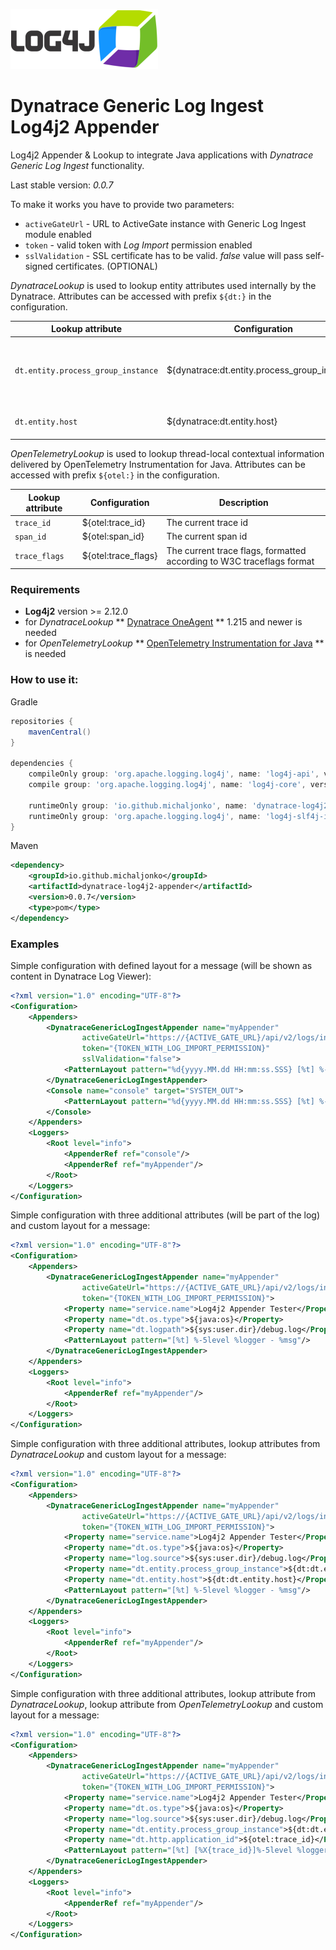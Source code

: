 ![Dynatrace Generic Log Ingest Log4j2 Appender](icon.png)
# Dynatrace Generic Log Ingest Log4j2 Appender
Log4j2 Appender & Lookup to integrate Java applications with _Dynatrace Generic Log Ingest_ functionality.

Last stable version: _0.0.7_

To make it works you have to provide two parameters:
- `activeGateUrl` - URL to ActiveGate instance with Generic Log Ingest module enabled
- `token` - valid token with _Log Import_ permission enabled
- `sslValidation` - SSL certificate has to be valid. _false_ value will pass self-signed certificates. (OPTIONAL)


_DynatraceLookup_ is used to lookup entity attributes used internally by the Dynatrace.
Attributes can be accessed with prefix `${dt:}` in the configuration.

Lookup attribute | Configuration | Description
--- | --- | ---
`dt.entity.process_group_instance` | ${dynatrace:dt.entity.process_group_instance} | Process Group Instance of application running appender
`dt.entity.host` | ${dynatrace:dt.entity.host} | Host running application

_OpenTelemetryLookup_ is used to lookup thread-local contextual information delivered by OpenTelemetry Instrumentation for Java.
Attributes can be accessed with prefix `${otel:}` in the configuration.

Lookup attribute | Configuration | Description
--- | --- | ---
`trace_id` | ${otel:trace_id} | The current trace id
`span_id` | ${otel:span_id} | The current span id
`trace_flags` | ${otel:trace_flags} | The current trace flags, formatted according to W3C traceflags format

### Requirements
- **Log4j2** version >= 2.12.0
- for _DynatraceLookup_ ** [Dynatrace OneAgent](https://www.dynatrace.com/support/help/dynatrace-api/environment-api/deployment/oneagent/download-oneagent-latest/) ** 1.215 and newer is needed
- for _OpenTelemetryLookup_ ** [OpenTelemetry Instrumentation for Java](https://github.com/open-telemetry/opentelemetry-java-instrumentation) ** is needed

### How to use it:
Gradle
```groovy
repositories {
	mavenCentral()
}

dependencies {
	compileOnly group: 'org.apache.logging.log4j', name: 'log4j-api', version: '2.14.0'
	compile group: 'org.apache.logging.log4j', name: 'log4j-core', version: '2.14.0'

	runtimeOnly group: 'io.github.michaljonko', name: 'dynatrace-log4j2-appender', version: '0.0.7'
	runtimeOnly group: 'org.apache.logging.log4j', name: 'log4j-slf4j-impl', version: '2.14.0'
}
```
Maven
```xml
<dependency>
	<groupId>io.github.michaljonko</groupId>
	<artifactId>dynatrace-log4j2-appender</artifactId>
	<version>0.0.7</version>
	<type>pom</type>
</dependency>
```


### Examples
Simple configuration with defined layout for a message (will be shown as content in Dynatrace Log Viewer):
```xml
<?xml version="1.0" encoding="UTF-8"?>
<Configuration>
	<Appenders>
		<DynatraceGenericLogIngestAppender name="myAppender" 
				activeGateUrl="https://{ACTIVE_GATE_URL}/api/v2/logs/ingest"
				token="{TOKEN_WITH_LOG_IMPORT_PERMISSION}"
				sslValidation="false">
			<PatternLayout pattern="%d{yyyy.MM.dd HH:mm:ss.SSS} [%t] %-5level %logger - %msg"/>
		</DynatraceGenericLogIngestAppender>
		<Console name="console" target="SYSTEM_OUT">
			<PatternLayout pattern="%d{yyyy.MM.dd HH:mm:ss.SSS} [%t] %-5level %logger{1.} - %msg%n"/>
		</Console>
	</Appenders>
	<Loggers>
		<Root level="info">
			<AppenderRef ref="console"/>
			<AppenderRef ref="myAppender"/>
		</Root>
	</Loggers>
</Configuration>
```


Simple configuration with three additional attributes (will be part of the log) and custom layout for a message:
```xml
<?xml version="1.0" encoding="UTF-8"?>
<Configuration>
	<Appenders>
		<DynatraceGenericLogIngestAppender name="myAppender"
				activeGateUrl="https://{ACTIVE_GATE_URL}/api/v2/logs/ingest"
				token="{TOKEN_WITH_LOG_IMPORT_PERMISSION}">
			<Property name="service.name">Log4j2 Appender Tester</Property>
			<Property name="dt.os.type">${java:os}</Property>
			<Property name="dt.logpath">${sys:user.dir}/debug.log</Property>
			<PatternLayout pattern="[%t] %-5level %logger - %msg"/>
		</DynatraceGenericLogIngestAppender>
	</Appenders>
	<Loggers>
		<Root level="info">
			<AppenderRef ref="myAppender"/>
		</Root>
	</Loggers>
</Configuration>
```

Simple configuration with three additional attributes, lookup attributes from _DynatraceLookup_ and custom layout for a message:
```xml
<?xml version="1.0" encoding="UTF-8"?>
<Configuration>
	<Appenders>
		<DynatraceGenericLogIngestAppender name="myAppender"
				activeGateUrl="https://{ACTIVE_GATE_URL}/api/v2/logs/ingest"
				token="{TOKEN_WITH_LOG_IMPORT_PERMISSION}">
			<Property name="service.name">Log4j2 Appender Tester</Property>
			<Property name="dt.os.type">${java:os}</Property>
			<Property name="log.source">${sys:user.dir}/debug.log</Property>
			<Property name="dt.entity.process_group_instance">${dt:dt.entity.process_group_instance}</Property>
			<Property name="dt.entity.host">${dt:dt.entity.host}</Property>
			<PatternLayout pattern="[%t] %-5level %logger - %msg"/>
		</DynatraceGenericLogIngestAppender>
	</Appenders>
	<Loggers>
		<Root level="info">
			<AppenderRef ref="myAppender"/>
		</Root>
	</Loggers>
</Configuration>
```

Simple configuration with three additional attributes, lookup attribute from _DynatraceLookup_, lookup attribute from _OpenTelemetryLookup_ and custom layout for a message:
```xml
<?xml version="1.0" encoding="UTF-8"?>
<Configuration>
	<Appenders>
		<DynatraceGenericLogIngestAppender name="myAppender"
				activeGateUrl="https://{ACTIVE_GATE_URL}/api/v2/logs/ingest"
				token="{TOKEN_WITH_LOG_IMPORT_PERMISSION}">
			<Property name="service.name">Log4j2 Appender Tester</Property>
			<Property name="dt.os.type">${java:os}</Property>
			<Property name="log.source">${sys:user.dir}/debug.log</Property>
			<Property name="dt.entity.process_group_instance">${dt:dt.entity.process_group_instance}</Property>
			<Property name="dt.http.application_id">${otel:trace_id}</Property>
			<PatternLayout pattern="[%t] [%X{trace_id}]%-5level %logger - %msg"/>
		</DynatraceGenericLogIngestAppender>
	</Appenders>
	<Loggers>
		<Root level="info">
			<AppenderRef ref="myAppender"/>
		</Root>
	</Loggers>
</Configuration>
```